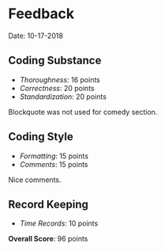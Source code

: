 # Feedback

Date: 10-17-2018

## Coding Substance

* _Thoroughness_: 16 points
* _Correctness_: 20 points
* _Standardization_: 20 points

Blockquote was not used for comedy section.

## Coding Style

* _Formatting_: 15 points
* _Comments_: 15 points

Nice comments.

## Record Keeping

* _Time Records_: 10 points

**Overall Score**: 96 points

